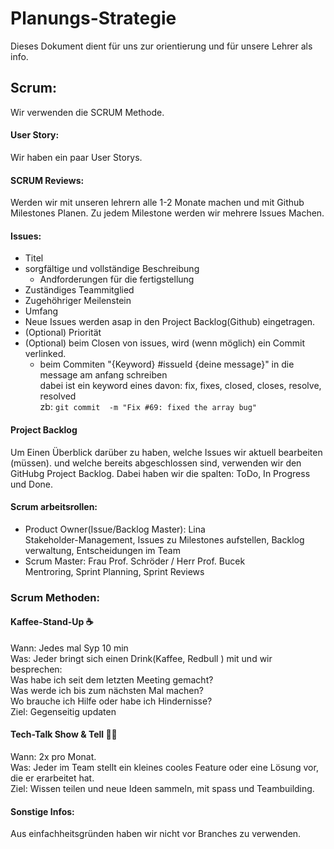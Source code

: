 # Planungs-Strategie
Dieses Dokument dient für uns zur orientierung und für unsere Lehrer als info.

## Scrum:
Wir verwenden die SCRUM Methode. 

#### User Story:
Wir haben ein paar User Storys.

#### SCRUM Reviews: 
Werden wir mit unseren lehrern alle 1-2 Monate machen und mit Github Milestones Planen. Zu jedem Milestone werden wir mehrere Issues Machen.

#### Issues:
* Titel
* sorgfältige und vollständige Beschreibung 
    * Andforderungen für die fertigstellung
* Zuständiges Teammitglied
* Zugehöhriger Meilenstein
* Umfang
* Neue Issues werden asap in den Project Backlog(Github) eingetragen.
* (Optional) Priorität 
* (Optional) beim Closen von issues, wird (wenn möglich) ein Commit verlinked.
    * beim Commiten "{Keyword} #issueId {deine message}" in die message am anfang schreiben\
    dabei ist ein keyword eines davon: fix, fixes, closed, closes, resolve, resolved\
    zb: ```git commit  -m "Fix #69: fixed the array bug"```


#### Project Backlog
Um Einen Überblick darüber zu haben, welche Issues wir aktuell bearbeiten (müssen). und welche bereits abgeschlossen sind, verwenden wir den GitHubg Project Backlog.
Dabei haben wir die spalten: ToDo, In Progress und Done.

#### Scrum arbeitsrollen:
* Product Owner(Issue/Backlog Master): Lina\
Stakeholder-Management, Issues zu Milestones aufstellen, Backlog verwaltung, Entscheidungen im Team
* Scrum Master: Frau Prof. Schröder / Herr Prof. Bucek\
Mentroring, Sprint Planning, Sprint Reviews

### Scrum Methoden:
#### Kaffee-Stand-Up ☕️
Wann: Jedes mal Syp 10 min\
Was: Jeder bringt sich einen Drink(Kaffee, Redbull ) mit und wir besprechen:\
Was habe ich seit dem letzten Meeting gemacht?\
Was werde ich bis zum nächsten Mal machen?\
Wo brauche ich Hilfe oder habe ich Hindernisse?\
Ziel: Gegenseitig updaten

#### Tech-Talk Show & Tell 🎤🤓
Wann: 2x pro Monat.\
Was: Jeder im Team stellt ein kleines cooles Feature oder eine Lösung vor, die er erarbeitet hat.\
Ziel: Wissen teilen und neue Ideen sammeln, mit spass und Teambuilding.
#### Sonstige Infos:
Aus einfachheitsgründen haben wir nicht vor Branches zu verwenden.


